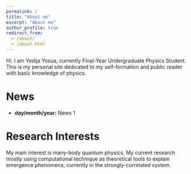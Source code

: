 ```yaml
---
permalink: /
title: "About me"
excerpt: "About me"
author_profile: true
redirect_from: 
  - /about/
  - /about.html
---
```


Hi. I am Yedija Yosua, currently Final-Year Undergraduate Physics Student. This is my personal site dedicated to my self-formation and public reader with basic knowledge of physics.

News
======
+ **day/month/year:** News 1

Research Interests
======
My main interest is many-body quantum physics. My current research mostly using computational technique as theoretical tools to explain emergence phenomena, currently in the strongly-correlated system.
